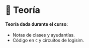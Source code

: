 # 📌 Teoría 

#### Teoría dada durante el curso:

- Notas de clases y ayudantías.
- Código en `C` y circuitos de logisim. 
